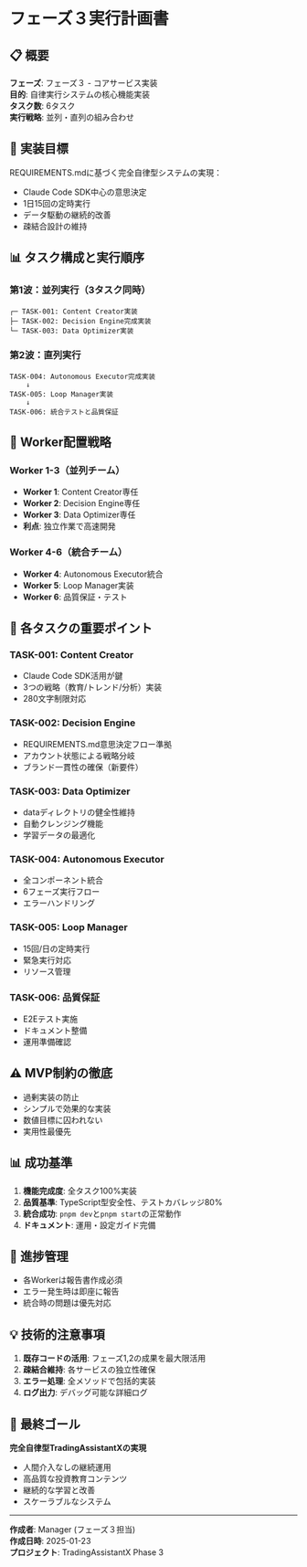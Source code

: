 # フェーズ３実行計画書

## 📋 概要
**フェーズ**: フェーズ３ - コアサービス実装  
**目的**: 自律実行システムの核心機能実装  
**タスク数**: 6タスク  
**実行戦略**: 並列・直列の組み合わせ  

## 🎯 実装目標
REQUIREMENTS.mdに基づく完全自律型システムの実現：
- Claude Code SDK中心の意思決定
- 1日15回の定時実行
- データ駆動の継続的改善
- 疎結合設計の維持

## 📊 タスク構成と実行順序

### 第1波：並列実行（3タスク同時）
```
┌─ TASK-001: Content Creator実装
├─ TASK-002: Decision Engine完成実装  
└─ TASK-003: Data Optimizer実装
```

### 第2波：直列実行
```
TASK-004: Autonomous Executor完成実装
    ↓
TASK-005: Loop Manager実装
    ↓
TASK-006: 統合テストと品質保証
```

## 🚀 Worker配置戦略

### Worker 1-3（並列チーム）
- **Worker 1**: Content Creator専任
- **Worker 2**: Decision Engine専任  
- **Worker 3**: Data Optimizer専任
- **利点**: 独立作業で高速開発

### Worker 4-6（統合チーム）
- **Worker 4**: Autonomous Executor統合
- **Worker 5**: Loop Manager実装
- **Worker 6**: 品質保証・テスト

## 📝 各タスクの重要ポイント

### TASK-001: Content Creator
- Claude Code SDK活用が鍵
- 3つの戦略（教育/トレンド/分析）実装
- 280文字制限対応

### TASK-002: Decision Engine  
- REQUIREMENTS.md意思決定フロー準拠
- アカウント状態による戦略分岐
- ブランド一貫性の確保（新要件）

### TASK-003: Data Optimizer
- dataディレクトリの健全性維持
- 自動クレンジング機能
- 学習データの最適化

### TASK-004: Autonomous Executor
- 全コンポーネント統合
- 6フェーズ実行フロー
- エラーハンドリング

### TASK-005: Loop Manager
- 15回/日の定時実行
- 緊急実行対応
- リソース管理

### TASK-006: 品質保証
- E2Eテスト実施
- ドキュメント整備
- 運用準備確認

## ⚠️ MVP制約の徹底
- 過剰実装の防止
- シンプルで効果的な実装
- 数値目標に囚われない
- 実用性最優先

## 📊 成功基準
1. **機能完成度**: 全タスク100%実装
2. **品質基準**: TypeScript型安全性、テストカバレッジ80%
3. **統合成功**: `pnpm dev`と`pnpm start`の正常動作
4. **ドキュメント**: 運用・設定ガイド完備

## 🔄 進捗管理
- 各Workerは報告書作成必須
- エラー発生時は即座に報告
- 統合時の問題は優先対応

## 💡 技術的注意事項
1. **既存コードの活用**: フェーズ1,2の成果を最大限活用
2. **疎結合維持**: 各サービスの独立性確保
3. **エラー処理**: 全メソッドで包括的実装
4. **ログ出力**: デバッグ可能な詳細ログ

## 🎯 最終ゴール
**完全自律型TradingAssistantXの実現**
- 人間介入なしの継続運用
- 高品質な投資教育コンテンツ
- 継続的な学習と改善
- スケーラブルなシステム

---

**作成者**: Manager (フェーズ３担当)  
**作成日時**: 2025-01-23  
**プロジェクト**: TradingAssistantX Phase 3